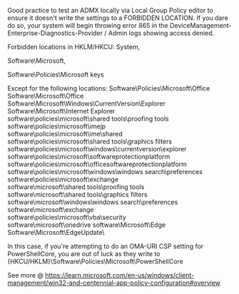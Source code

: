 Good practice to test an ADMX locally via Local Group Policy editor to ensure it doesn't write the settings to a FORBIDDEN LOCATION.  If you dare do so, your system will begin throwing error 865 in the DeviceManagement-Enterprise-Diagnostics-Provider / Admin logs showing access denied.

Forbidden locations in HKLM/HKCU: 
 System,

 Software\Microsoft,
 
 Software\Policies\Microsoft keys
 
Except for the following locations:
Software\Policies\Microsoft\Office\
Software\Microsoft\Office\
Software\Microsoft\Windows\CurrentVersion\Explorer\
Software\Microsoft\Internet Explorer\
software\policies\microsoft\shared tools\proofing tools\
software\policies\microsoft\imejp\
software\policies\microsoft\ime\shared\
software\policies\microsoft\shared tools\graphics filters\
software\policies\microsoft\windows\currentversion\explorer\
software\policies\microsoft\softwareprotectionplatform\
software\policies\microsoft\officesoftwareprotectionplatform\
software\policies\microsoft\windows\windows search\preferences\
software\policies\microsoft\exchange\
software\microsoft\shared tools\proofing tools\
software\microsoft\shared tools\graphics filters\
software\microsoft\windows\windows search\preferences\
software\microsoft\exchange\
software\policies\microsoft\vba\security\
software\microsoft\onedrive
software\Microsoft\Edge
Software\Microsoft\EdgeUpdate\

In this case, if you're attempting to do an OMA-URI CSP setting for PowerShellCore, you are out of luck as they write to {HKCU/HKLM}\Software\Policies\Microsoft\PowerShellCore

See more @ https://learn.microsoft.com/en-us/windows/client-management/win32-and-centennial-app-policy-configuration#overview